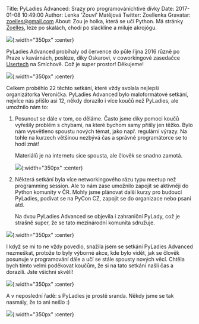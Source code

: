 Title: PyLadies Advanced: Srazy pro programováníchtivé dívky
Date: 2017-01-08 10:49:00
Author: Lenka 'Zouví' Matějová
Twitter: Zoellenka
Gravatar: zoelles@gmail.com
About: Zou je holka, která se učí Python. Má stránky [Zoelles](http://zoelles.tumblr.com/), leze po skalách, chodí po slackline a miluje akrojógu.

![]({static}/images/IMG_0758.JPG){:width="350px" :center}

PyLadies Advanced probíhaly od července do půle října 2016 různě po Praze v kavárnách, posléze, díky Oskarovi,  v coworkingové zasedačce [Usertech](https://usertechnologies.com/) na Smíchově. Což je super prostor! Děkujeme!

![]({static}/images/IMG_1623.jpg){:width="350px" :center}

Celkem proběhlo 22 těchto setkání, které vždy svolala nejlepší organizátorka Veronička.
PyLadies Advanced bylo maloformátové setkání, nejvíce nás přišlo asi 12, někdy dorazilo i více koučů než PyLadies, ale umožnilo nám to:

1. Posunout se dále v tom, co děláme. Často jsme díky pomoci koučů vyřešily problém s chybami, na které bychom samy přišly jen těžko. Bylo nám vysvětleno spoustu nových témat, jako např. regulární výrazy.  Na tohle na kurzech většinou nezbývá čas a správné programátorce se to hodí znát!

    Materiálů je na internetu sice spousta, ale člověk se snadno zamotá.

    ![]({static}/images/IMG_1074.JPG){:width="350px" :center}

2. Některá setkání byla více networkingového rázu typu meetup než programming session. Ale to nám zase umožnilo zapojit se aktivněji do Python komunity v ČR. Mohly jsme plánovat další kurzy pro budoucí PyLadies, podívat se na PyCon CZ, zapojit se do organizace nebo psaní atd.

    Na dvou PyLadies Advanced se objevila i zahraniční PyLady, což je strašně super, že se tato mezinárodní komunita sdružuje.

![]({static}/images/IMG_1905.jpg){:width="350px" :center}

I když se mi to ne vždy povedlo, snažila jsem se setkání PyLadies Advanced nezmeškat, protože to byly výborné akce, kde bylo vidět, jak se člověk posunuje v programování dále a učí se stále spousty nových věcí. Chtěla bych tímto velmi poděkovat koučům, že si na tato setkání našli čas a dorazili. Jste všichni skvělí!

![]({static}/images/IMG_1676.JPG){:width="350px" :center}

A v neposlední řadě: s PyLadies je prostě sranda. Někdy jsme se tak nasmály, že to ani nešlo :)

![]({static}/images/IMG_1622.jpg){:width="350px" :center}
